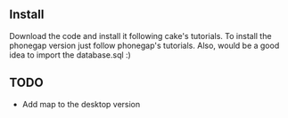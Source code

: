 ## Install

Download the code and install it following cake's tutorials. To install the phonegap version just follow phonegap's tutorials. Also, would be a good idea to import the database.sql :)

## TODO

* Add map to the desktop version
